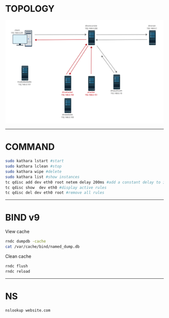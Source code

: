 # TOPOLOGY
![](https://github.com/lucarighes/netsec_dns_lab/blob/main/TOPO.png)

---

# COMMAND

```bash
sudo kathara lstart #start 
sudo kathara lclean #stop
sudo kathara wipe #delete
sudo kathara list #show instances
tc qdisc add dev eth0 root netem delay 200ms #add a constant delay to interface eth0ù
tc qdisc show  dev eth0 #display active rules
tc qdisc del dev eth0 root #remove all rules
```

---

# BIND v9 

View cache
```bash
rndc dumpdb -cache
cat /var/cache/bind/named_dump.db
```

Clean cache
```bash
rndc flush
rndc reload
```

---

# NS

```bash
nslookup website.com
```

